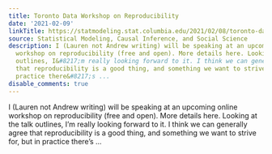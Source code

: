 ```yaml
---
title: Toronto Data Workshop on Reproducibility
date: '2021-02-09'
linkTitle: https://statmodeling.stat.columbia.edu/2021/02/08/toronto-data-workshop-on-reproducibility/
source: Statistical Modeling, Causal Inference, and Social Science
description: I (Lauren not Andrew writing) will be speaking at an upcoming online
  workshop on reproducibility (free and open). More details here. Looking at the talk
  outlines, I&#8217;m really looking forward to it. I think we can generally agree
  that reproducibility is a good thing, and something we want to strive for, but in
  practice there&#8217;s ...
disable_comments: true
---
```

I (Lauren not Andrew writing) will be speaking at an upcoming online workshop on reproducibility (free and open). More details here. Looking at the talk outlines, I&#8217;m really looking forward to it. I think we can generally agree that reproducibility is a good thing, and something we want to strive for, but in practice there&#8217;s ...